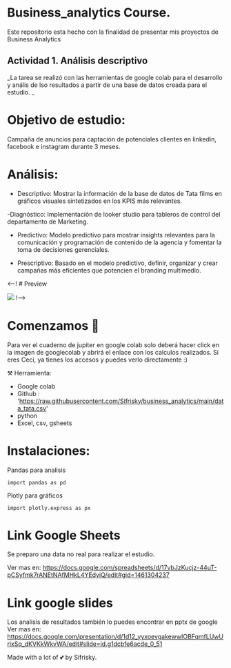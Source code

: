 # Business_analytics Course. 
Este repositorio esta hecho con la finalidad de presentar mis proyectos de Business Analytics

## Actividad 1. Análisis descriptivo

_La tarea se realizó con las herramientas de google colab para el desarrollo y anális de lso resultados a partir de una base de datos creada para el estudio. _

# Objetivo de estudio: 

Campaña de anuncios para captación de potenciales clientes en linkedin, facebook e instagram durante 3 meses.


# Análisis:

- Descriptivo: Mostrar la información de la base de datos de Tata films en gráficos visuales sintetizados en los KPIS más relevantes.

-Diagnóstico: Implementación de looker studio  para tableros de control del departamento de Marketing.

- Predictivo: Modelo predictivo para mostrar insights relevantes para la comunicación y programación de contenido de la agencia y fomentar la toma de decisiones gerenciales.

- Prescriptivo: Basado en el modelo predictivo, definir, organizar y crear campañas más eficientes que potencien el branding multimedio.

<--! # Preview

 ![](docs/screenshot.jpeg) !-->

# Comenzamos 🚀

Para ver el cuaderno de jupiter en google colab solo deberá hacer click en la imagen de googlecolab y abrirá el enlace con los calculos realizados.
Si eres Ceci, ya tienes los accesos y puedes verlo directamente :)

⚒️ Herramienta: 

- Google colab
- Github : 'https://raw.githubusercontent.com/Sifrisky/business_analytics/main/data_tata.csv'
- python
- Excel, csv, gsheets

# Instalaciones:

Pandas para analisis 
```
import pandas as pd
```

Plotly para gráficos
```
import plotly.express as px
```

# Link Google Sheets
Se preparo una data no real para realizar el estudio.

Ver mas en: https://docs.google.com/spreadsheets/d/17vbJzKucjz-44uT-pCSyfmk7rANEtNAfMHkL4YEdyiQ/edit#gid=1461304237


# Link google slides
Los analisis de resultados también lo puedes encontrar en pptx de google
Ver mas en: https://docs.google.com/presentation/d/1d12_yyxoevgakewwIOBFqmfLUwUrixSq_dKVKkWkvWA/edit#slide=id.g1dcbfe6acde_0_51


Made with a lot of 💕 by Sifrisky.
